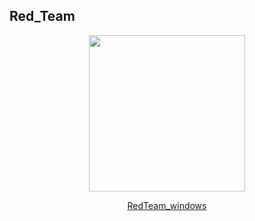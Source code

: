 ## Red_Team


<center><p><img src="https://redcanary.com/wp-content/uploads/Atomic-Red-Team-Logo.png" width="250px" /></p>





<div align="center">
  <a href="https://mitre-attack.github.io/attack-navigator/enterprise/">RedTeam_windows</a>







<html lang="en">
<head>
  <script async src="https://www.googletagmanager.com/gtag/js?id=UA-62667723-2"></script>
  <script>
  window.dataLayer = window.dataLayer || [];
  function gtag(){dataLayer.push(arguments);}
  gtag('js', new Date());
  gtag('config', 'UA-62667723-2');
  </script>
  <meta charset="utf-8">
  <title>ATT&amp;CK&reg; Navigator</title>
  <base href="https://mitre-attack.github.io/attack-navigator/enterprise/">

  <meta name="viewport" content="width=device-width, initial-scale=1">
  <link rel="icon" type="image/x-icon" href="favicon.ico">
<link rel="stylesheet" href="styles.0caa7119837c577e53f2.css"></head>
<body>
  <app-root></app-root>
<script src="runtime.fd090508f518df362df3.js"></script><script src="polyfills-es5.148c0ff2f5deb67b9ca8.js" nomodule></script><script src="polyfills.91897d36c1ab2de7b1d4.js"></script><script src="scripts.fc11b6549dd6dbb035da.js"></script><script src="main.79555529d53ee505a84f.js"></script></body>
</html>

